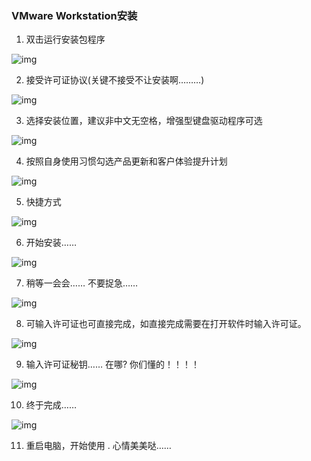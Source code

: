 ### VMware Workstation安装

1) 双击运行安装包程序

![img](https://github.com/bigdata2018/BigData/blob/master/picture/VM-wps1.jpg) 

2) 接受许可证协议(关键不接受不让安装啊………)

![img](https://github.com/bigdata2018/BigData/blob/master/picture/VM-wps2.jpg) 

3) 选择安装位置，建议非中文无空格，增强型键盘驱动程序可选

![img](https://github.com/bigdata2018/BigData/blob/master/picture/VM-wps3.jpg) 

4) 按照自身使用习惯勾选产品更新和客户体验提升计划

![img](https://github.com/bigdata2018/BigData/blob/master/picture/VM-wps4.jpg) 

5) 快捷方式

![img](https://github.com/bigdata2018/BigData/blob/master/picture/VM-wps5.jpg) 

6) 开始安装……

![img](https://github.com/bigdata2018/BigData/blob/master/picture/VM-wps6.jpg) 

7) 稍等一会会……  不要捉急……

![img](https://github.com/bigdata2018/BigData/blob/master/picture/VM-wps7.jpg) 

8) 可输入许可证也可直接完成，如直接完成需要在打开软件时输入许可证。

![img](https://github.com/bigdata2018/BigData/blob/master/picture/VM-wps8.jpg) 

9) 输入许可证秘钥…… 在哪? 你们懂的！！！！

![img](https://github.com/bigdata2018/BigData/blob/master/picture/VM-wps9.jpg) 

10)  终于完成……

![img](https://github.com/bigdata2018/BigData/blob/master/picture/VM-wps10.jpg) 

11) 重启电脑，开始使用 . 心情美美哒……
